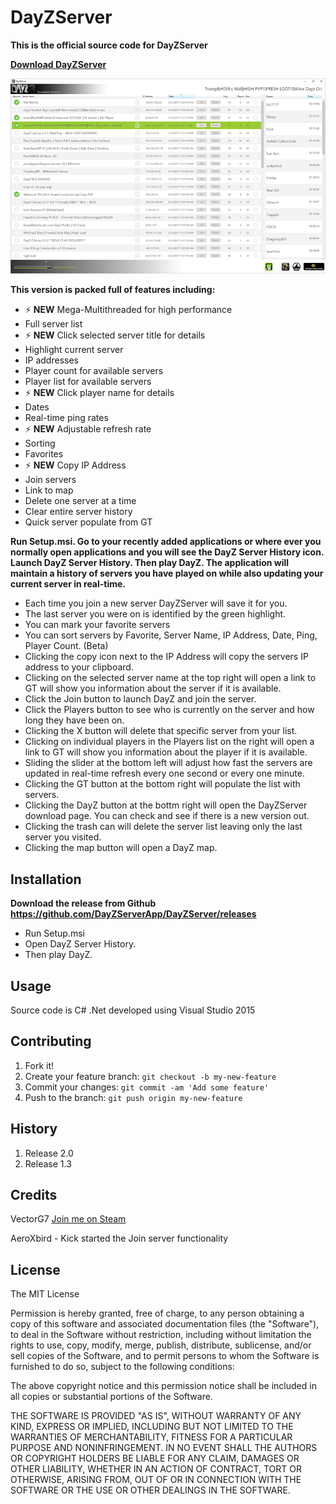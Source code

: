 # DayZServer
**This is the official source code for DayZServer**

**[Download DayZServer](https://github.com/DayZServerApp/DayZServer/releases)**

![dayzserver1 3](https://raw.githubusercontent.com/DayZServerApp/DayZServer/master/DayZServer/images/screenshot2_2sm.png)

**This version is packed full of features including:**
-  :zap: **NEW**  Mega-Multithreaded for high performance
- Full server list
-  :zap: **NEW**  Click selected server title for details
- Highlight current server
- IP addresses
- Player count for available servers
- Player list for available servers
-  :zap: **NEW** Click player name for details 
- Dates
- Real-time ping rates
- :zap: **NEW**  Adjustable refresh rate
- Sorting
- Favorites
- :zap: **NEW**  Copy IP Address 
- Join servers
- Link to map
- Delete one server at a time
- Clear entire server history
- Quick server populate from GT

**Run Setup.msi. Go to your recently added applications or where ever you normally open applications and you will see the DayZ  Server History icon. Launch DayZ Server History. Then play DayZ. The application will maintain a history of servers you have played on while also updating your current server in real-time.** 
- Each time you join a new server DayZServer will save it for you.
- The last server you were on is identified by the green highlight.  
- You can mark your favorite servers
- You can sort servers by Favorite, Server Name, IP Address, Date, Ping, Player Count. (Beta)
- Clicking the copy icon next to the IP Address will copy the servers IP address to your clipboard.  
- Clicking on the selected server name at the top right will open a link to GT will show you information about the server if it is available. 
- Click the Join button to launch DayZ and join the server.
- Click the Players button to see who is currently on the server and how long they have been on.
- Clicking the X button will delete that specific server from your list. 
- Clicking on individual players in the Players list on the right will open a link to GT will show you information about the player if it is available. 
- Sliding the slider at the bottom left will adjust how fast the servers are updated in real-time refresh every one second or every one minute. 
- Clicking the GT button at the bottom right will populate the list with servers.
- Clicking the DayZ button at the bottm right will open the DayZServer download page. You can check and see if there is a new version out. 
- Clicking the trash can will delete the server list leaving only the last server you visited. 
- Clicking the map button will open a DayZ map. 







## Installation
**Download the release from Github https://github.com/DayZServerApp/DayZServer/releases**
* Run Setup.msi 
* Open DayZ Server History. 
* Then play DayZ. 

## Usage

Source code is C# .Net developed using Visual Studio 2015

## Contributing

1. Fork it!
2. Create your feature branch: `git checkout -b my-new-feature`
3. Commit your changes: `git commit -am 'Add some feature'`
4. Push to the branch: `git push origin my-new-feature`

## History

1. Release 2.0 
2. Release 1.3

## Credits

VectorG7 <a href="http://steamcommunity.com/id/VG7/" target="_blank">Join me on Steam</a>

AeroXbird - Kick started the Join server functionality


## License

The MIT License

Permission is hereby granted, free of charge, to any person obtaining a copy
of this software and associated documentation files (the "Software"), to deal
in the Software without restriction, including without limitation the rights
to use, copy, modify, merge, publish, distribute, sublicense, and/or sell
copies of the Software, and to permit persons to whom the Software is
furnished to do so, subject to the following conditions:

The above copyright notice and this permission notice shall be included in
all copies or substantial portions of the Software.

THE SOFTWARE IS PROVIDED "AS IS", WITHOUT WARRANTY OF ANY KIND, EXPRESS OR
IMPLIED, INCLUDING BUT NOT LIMITED TO THE WARRANTIES OF MERCHANTABILITY,
FITNESS FOR A PARTICULAR PURPOSE AND NONINFRINGEMENT. IN NO EVENT SHALL THE
AUTHORS OR COPYRIGHT HOLDERS BE LIABLE FOR ANY CLAIM, DAMAGES OR OTHER
LIABILITY, WHETHER IN AN ACTION OF CONTRACT, TORT OR OTHERWISE, ARISING FROM,
OUT OF OR IN CONNECTION WITH THE SOFTWARE OR THE USE OR OTHER DEALINGS IN
THE SOFTWARE.





